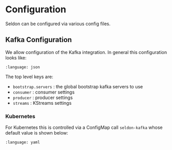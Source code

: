 # Configuration

Seldon can be configured via various config files.

## Kafka Configuration

We allow configuration of the Kafka integration. In general this configuration looks like:

```{literalinclude} ../../../../../scheduler/config/kafka-internal.json
:language: json
```

The top level keys are:

 * `bootstrap.servers` : the global bootstrap kafka servers to use
 * `consumer` : consumer settings
 * `producer` : producer settings
 * `streams` : KStreams settings


### Kubernetes

For Kubernetes this is controlled via a ConfigMap call `seldon-kafka` whose default value is shown below:

```{literalinclude} ../../../../../scheduler/k8s/config/kafka.yaml
:language: yaml
```
